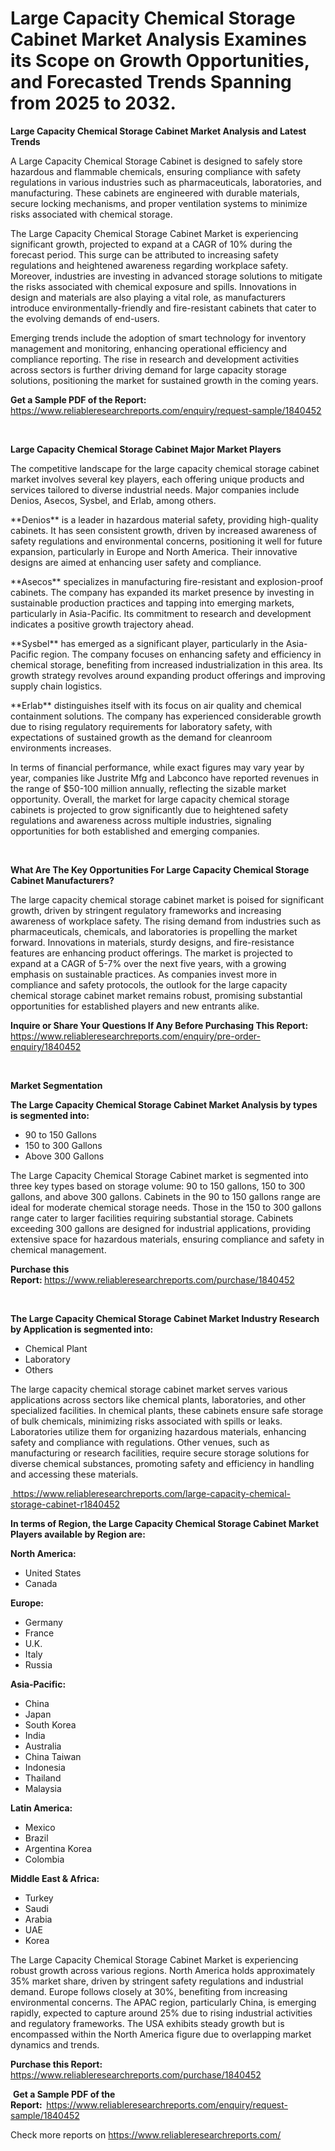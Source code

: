<p><h1>Large Capacity Chemical Storage Cabinet Market Analysis Examines its Scope on Growth Opportunities, and Forecasted Trends Spanning from 2025 to 2032.</h1></p><p><strong>Large Capacity Chemical Storage Cabinet Market Analysis and Latest Trends</strong></p>
<p><p>A Large Capacity Chemical Storage Cabinet is designed to safely store hazardous and flammable chemicals, ensuring compliance with safety regulations in various industries such as pharmaceuticals, laboratories, and manufacturing. These cabinets are engineered with durable materials, secure locking mechanisms, and proper ventilation systems to minimize risks associated with chemical storage.</p><p>The Large Capacity Chemical Storage Cabinet Market is experiencing significant growth, projected to expand at a CAGR of 10% during the forecast period. This surge can be attributed to increasing safety regulations and heightened awareness regarding workplace safety. Moreover, industries are investing in advanced storage solutions to mitigate the risks associated with chemical exposure and spills. Innovations in design and materials are also playing a vital role, as manufacturers introduce environmentally-friendly and fire-resistant cabinets that cater to the evolving demands of end-users.</p><p>Emerging trends include the adoption of smart technology for inventory management and monitoring, enhancing operational efficiency and compliance reporting. The rise in research and development activities across sectors is further driving demand for large capacity storage solutions, positioning the market for sustained growth in the coming years.</p></p>
<p><strong>Get a Sample PDF of the Report:&nbsp;</strong> <a href="https://www.reliableresearchreports.com/enquiry/request-sample/1840452?utm_campaign=3086&utm_medium=2&utm_source=Github&utm_content=ia&utm_term=12042025&utm_id=large-capacity-chemical-storage-cabinet">https://www.reliableresearchreports.com/enquiry/request-sample/1840452</a></p>
<p>&nbsp;</p>
<p><strong>Large Capacity Chemical Storage Cabinet Major Market Players</strong></p>
<p><p>The competitive landscape for the large capacity chemical storage cabinet market involves several key players, each offering unique products and services tailored to diverse industrial needs. Major companies include Denios, Asecos, Sysbel, and Erlab, among others.</p><p>**Denios** is a leader in hazardous material safety, providing high-quality cabinets. It has seen consistent growth, driven by increased awareness of safety regulations and environmental concerns, positioning it well for future expansion, particularly in Europe and North America. Their innovative designs are aimed at enhancing user safety and compliance.</p><p>**Asecos** specializes in manufacturing fire-resistant and explosion-proof cabinets. The company has expanded its market presence by investing in sustainable production practices and tapping into emerging markets, particularly in Asia-Pacific. Its commitment to research and development indicates a positive growth trajectory ahead.</p><p>**Sysbel** has emerged as a significant player, particularly in the Asia-Pacific region. The company focuses on enhancing safety and efficiency in chemical storage, benefiting from increased industrialization in this area. Its growth strategy revolves around expanding product offerings and improving supply chain logistics.</p><p>**Erlab** distinguishes itself with its focus on air quality and chemical containment solutions. The company has experienced considerable growth due to rising regulatory requirements for laboratory safety, with expectations of sustained growth as the demand for cleanroom environments increases.</p><p>In terms of financial performance, while exact figures may vary year by year, companies like Justrite Mfg and Labconco have reported revenues in the range of $50-100 million annually, reflecting the sizable market opportunity. Overall, the market for large capacity chemical storage cabinets is projected to grow significantly due to heightened safety regulations and awareness across multiple industries, signaling opportunities for both established and emerging companies.</p></p>
<p>&nbsp;</p>
<p><strong>What Are The Key Opportunities For Large Capacity Chemical Storage Cabinet Manufacturers?</strong></p>
<p><p>The large capacity chemical storage cabinet market is poised for significant growth, driven by stringent regulatory frameworks and increasing awareness of workplace safety. The rising demand from industries such as pharmaceuticals, chemicals, and laboratories is propelling the market forward. Innovations in materials, sturdy designs, and fire-resistance features are enhancing product offerings. The market is projected to expand at a CAGR of 5-7% over the next five years, with a growing emphasis on sustainable practices. As companies invest more in compliance and safety protocols, the outlook for the large capacity chemical storage cabinet market remains robust, promising substantial opportunities for established players and new entrants alike.</p></p>
<p><strong>Inquire or Share Your Questions If Any Before Purchasing This Report:</strong> <a href="https://www.reliableresearchreports.com/enquiry/pre-order-enquiry/1840452?utm_campaign=3086&utm_medium=2&utm_source=Github&utm_content=ia&utm_term=12042025&utm_id=large-capacity-chemical-storage-cabinet">https://www.reliableresearchreports.com/enquiry/pre-order-enquiry/1840452</a></p>
<p>&nbsp;</p>
<p><strong>Market Segmentation</strong></p>
<p><strong>The Large Capacity Chemical Storage Cabinet Market Analysis by types is segmented into:</strong></p>
<p><ul><li>90 to 150 Gallons</li><li>150 to 300 Gallons</li><li>Above 300 Gallons</li></ul></p>
<p><p>The Large Capacity Chemical Storage Cabinet market is segmented into three key types based on storage volume: 90 to 150 gallons, 150 to 300 gallons, and above 300 gallons. Cabinets in the 90 to 150 gallons range are ideal for moderate chemical storage needs. Those in the 150 to 300 gallons range cater to larger facilities requiring substantial storage. Cabinets exceeding 300 gallons are designed for industrial applications, providing extensive space for hazardous materials, ensuring compliance and safety in chemical management.</p></p>
<p><strong>Purchase this Report:&nbsp;</strong><a href="https://www.reliableresearchreports.com/purchase/1840452?utm_campaign=3086&utm_medium=2&utm_source=Github&utm_content=ia&utm_term=12042025&utm_id=large-capacity-chemical-storage-cabinet">https://www.reliableresearchreports.com/purchase/1840452</a></p>
<p>&nbsp;</p>
<p><strong>The Large Capacity Chemical Storage Cabinet Market Industry Research by Application is segmented into:</strong></p>
<p><ul><li>Chemical Plant</li><li>Laboratory</li><li>Others</li></ul></p>
<p><p>The large capacity chemical storage cabinet market serves various applications across sectors like chemical plants, laboratories, and other specialized facilities. In chemical plants, these cabinets ensure safe storage of bulk chemicals, minimizing risks associated with spills or leaks. Laboratories utilize them for organizing hazardous materials, enhancing safety and compliance with regulations. Other venues, such as manufacturing or research facilities, require secure storage solutions for diverse chemical substances, promoting safety and efficiency in handling and accessing these materials.</p></p>
<p><a href="https://www.reliableresearchreports.com/large-capacity-chemical-storage-cabinet-r1840452?utm_campaign=3086&utm_medium=2&utm_source=Github&utm_content=ia&utm_term=12042025&utm_id=large-capacity-chemical-storage-cabinet">&nbsp;https://www.reliableresearchreports.com/large-capacity-chemical-storage-cabinet-r1840452</a></p>
<p><strong>In terms of Region, the Large Capacity Chemical Storage Cabinet Market Players available by Region are:</strong></p>
<p>
    <p> <strong> North America: </strong>
        <ul>
            <li>United States</li>
            <li>Canada</li>
        </ul>
        </p> 
    <p> <strong> Europe: </strong>
        <ul>
            <li>Germany</li>
            <li>France</li>
            <li>U.K.</li>
            <li>Italy</li>
            <li>Russia</li>
        </ul>
        </p> 
    <p> <strong> Asia-Pacific: </strong>
        <ul>
            <li>China</li>
            <li>Japan</li>
            <li>South Korea</li>
            <li>India</li>
            <li>Australia</li>
            <li>China Taiwan</li>
            <li>Indonesia</li>
            <li>Thailand</li>
            <li>Malaysia</li>
        </ul>
        </p> 
    <p> <strong> Latin America: </strong>
        <ul>
            <li>Mexico</li>
            <li>Brazil</li>
            <li>Argentina Korea</li>
            <li>Colombia</li>
        </ul>
        </p> 
    <p> <strong> Middle East & Africa: </strong>
        <ul>
            <li>Turkey</li>
            <li>Saudi</li>
            <li>Arabia</li>
            <li>UAE</li>
            <li>Korea</li>
        </ul>
    </p>
    </p>
<p><p>The Large Capacity Chemical Storage Cabinet Market is experiencing robust growth across various regions. North America holds approximately 35% market share, driven by stringent safety regulations and industrial demand. Europe follows closely at 30%, benefiting from increasing environmental concerns. The APAC region, particularly China, is emerging rapidly, expected to capture around 25% due to rising industrial activities and regulatory frameworks. The USA exhibits steady growth but is encompassed within the North America figure due to overlapping market dynamics and trends.</p></p>
<p><strong>Purchase this Report: </strong><a href="https://www.reliableresearchreports.com/purchase/1840452?utm_campaign=3086&utm_medium=2&utm_source=Github&utm_content=ia&utm_term=12042025&utm_id=large-capacity-chemical-storage-cabinet">https://www.reliableresearchreports.com/purchase/1840452</a></p>
<p>&nbsp;<strong>Get a Sample PDF of the Report:&nbsp;&nbsp;</strong><a href="https://www.reliableresearchreports.com/enquiry/request-sample/1840452?utm_campaign=3086&utm_medium=2&utm_source=Github&utm_content=ia&utm_term=12042025&utm_id=large-capacity-chemical-storage-cabinet">https://www.reliableresearchreports.com/enquiry/request-sample/1840452</a></p>
<p><strong></strong></p>
<p>Check more reports on <a href="https://www.reliableresearchreports.com/?utm_campaign=3086&utm_medium=2&utm_source=Github&utm_content=ia&utm_term=12042025&utm_id=large-capacity-chemical-storage-cabinet">https://www.reliableresearchreports.com/</a></p>